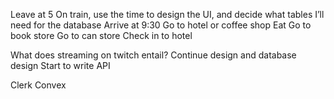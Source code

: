 Leave at 5
On train, use the time to design the UI, and decide what tables I’ll need for the database 
Arrive at 9:30 
Go to hotel or coffee shop
Eat
Go to book store 
Go to can store 
Check in to hotel

What does streaming on twitch entail? 
Continue design and database design 
Start to write API 

Clerk 
Convex 